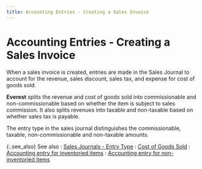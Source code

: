 ```yaml
---
title: Accounting Entries - Creating a Sales Invoice
---
```


# Accounting Entries - Creating a Sales Invoice


When a sales invoice is created, entries are made in the Sales Journal  to account for the revenue, sales discount, sales tax, and expense for  cost of goods sold.


**Everest** splits the revenue and  cost of goods sold into commissionable  and non-commissionable  based on whether the item is subject to sales commission. It also splits  revenues into taxable and non-taxable based on whether sales tax is payable.


The entry type in the sales journal distinguishes the commissionable,  taxable, non-commissionable  and non-taxable amounts.


{:.see_also}
See also
: [Sales Journals  - Entry Type]({{site.sp_baseurl}}/sales-docs/sis/create-si/create-new-si/accnt-entries/sales_journals_entry_types.html)
: [Cost of Goods Sold]({{site.sp_baseurl}}/sales-docs/sis/create-si/create-new-si/accnt-entries/cost_of_goods_sold.html)
: [Accounting  entry for inventoried items]({{site.sp_baseurl}}/sales-docs/sis/create-si/create-new-si/accnt-entries/accounting_entry_for_inventoried_items.html)
: [Accounting  entry for non- inventoried items]({{site.sp_baseurl}}/sales-docs/sis/create-si/create-new-si/accnt-entries/accounting_entry_for_non_inventoried_items.html)
